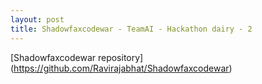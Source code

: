 ```yaml
---
layout: post
title: Shadowfaxcodewar - TeamAI - Hackathon dairy - 2
---
```


[Shadowfaxcodewar repository] (https://github.com/Ravirajabhat/Shadowfaxcodewar)
